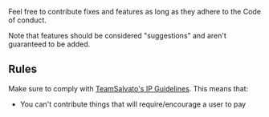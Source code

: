 Feel free to contribute fixes and features as long as they adhere to the Code of conduct.


Note that features should be considered "suggestions" and aren't guaranteed to be added.



## Rules

Make sure to comply with [TeamSalvato's IP Guidelines](https://teamsalvato.com/ip-guidelines). This means that:

- You can't contribute things that will require/encourage a user to pay
